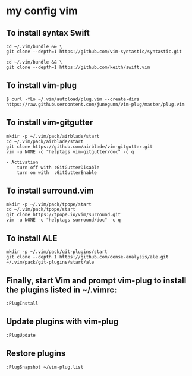 # my config vim

## To install syntax Swift
	cd ~/.vim/bundle && \
	git clone --depth=1 https://github.com/vim-syntastic/syntastic.git
	
	cd ~/.vim/bundle && \
	git clone --depth=1 https://github.com/keith/swift.vim

## To install vim-plug
	$ curl -fLo ~/.vim/autoload/plug.vim --create-dirs https://raw.githubusercontent.com/junegunn/vim-plug/master/plug.vim

## To install vim-gitgutter
	mkdir -p ~/.vim/pack/airblade/start
	cd ~/.vim/pack/airblade/start
	git clone https://github.com/airblade/vim-gitgutter.git
	vim -u NONE -c "helptags vim-gitgutter/doc" -c q

	- Activation
		turn off with :GitGutterDisable
		turn on with  :GitGutterEnable
 

## To install surround.vim
	mkdir -p ~/.vim/pack/tpope/start
	cd ~/.vim/pack/tpope/start
	git clone https://tpope.io/vim/surround.git
	vim -u NONE -c "helptags surround/doc" -c q

## To install ALE 
	mkdir -p ~/.vim/pack/git-plugins/start
	git clone --depth 1 https://github.com/dense-analysis/ale.git ~/.vim/pack/git-plugins/start/ale

## Finally, start Vim and prompt vim-plug to install the plugins listed in ~/.vimrc:
	:PlugInstall

## Update plugins with vim-plug
	:PlugUpdate

## Restore plugins
	:PlugSnapshot ~/vim-plug.list
